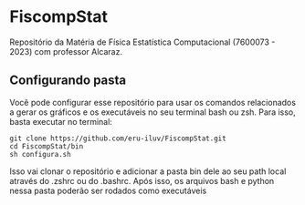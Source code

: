 # FiscompStat

Repositório da Matéria de Física Estatística Computacional (7600073 - 2023) com professor Alcaraz.

## Configurando pasta
Você pode configurar esse repositório para usar os comandos relacionados a 
gerar os gráficos e os executáveis no seu terminal bash ou zsh.
Para isso, basta executar no terminal:

```
git clone https://github.com/eru-iluv/FiscompStat.git
cd FiscompStat/bin
sh configura.sh
```

Isso vai clonar o repositório e adicionar a pasta bin dele ao seu path local através do
.zshrc ou do .bashrc. Após isso, os arquivos bash e python nessa pasta poderão ser rodados
como executáveis
